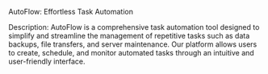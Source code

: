 AutoFlow: Effortless Task Automation

Description:
AutoFlow is a comprehensive task automation tool designed to simplify and streamline the management of repetitive tasks such as data backups, file transfers, and server maintenance. Our platform allows users to create, schedule, and monitor automated tasks through an intuitive and user-friendly interface.
